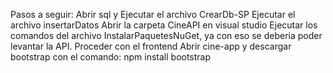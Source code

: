 Pasos a seguir:
Abrir sql y
Ejecutar el archivo CrearDb-SP
Ejecutar el archivo insertarDatos
Abrir la carpeta CineAPI en visual studio 
Ejecutar los comandos del archivo InstalarPaquetesNuGet, ya con eso se deberia poder levantar la API.
Proceder con el frontend
Abrir cine-app y descargar bootstrap con el comando: npm install bootstrap


